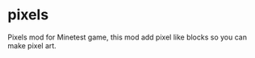 pixels
======

Pixels mod for Minetest game, this mod add pixel like blocks so you can make pixel art.
